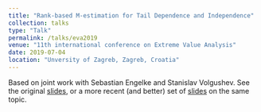 ```yaml
---
title: "Rank-based M-estimation for Tail Dependence and Independence"
collection: talks
type: "Talk"
permalink: /talks/eva2019
venue: "11th international conference on Extreme Value Analysis"
date: 2019-07-04
location: "Unversity of Zagreb, Zagreb, Croatia"
---
```


Based on joint work with Sebastian Engelke and Stanislav Volgushev.
See the original [slides](https://mic-lalancette.github.io/files/LalancetteEVA2019.pdf), or a more recent (and better) set of [slides](https://mic-lalancette.github.io/files/LalancetteEVA2019_2020.pdf) on the same topic.
